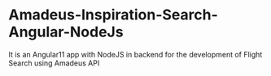 # Amadeus-Inspiration-Search-Angular-NodeJs
It is an Angular11 app with NodeJS in backend for the development of Flight Search using Amadeus API 
